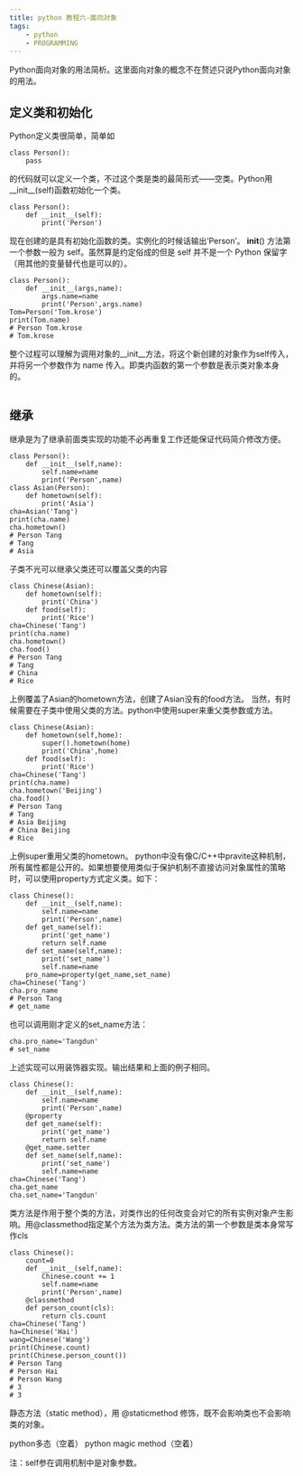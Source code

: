 ```yaml
---
title: python 教程六-面向对象
tags:  	
    - python
    - PROGRAMMING
---
```

Python面向对象的用法简析。这里面向对象的概念不在赘述只说Python面向对象的用法。
<!--more-->
## 定义类和初始化
Python定义类很简单，简单如

```
class Person():
    pass
```

的代码就可以定义一个类，不过这个类是类的最简形式——空类。Python用__init__(self)函数初始化一个类。

```
class Person():
    def __init__(self):
        print('Person')
```

现在创建的是具有初始化函数的类。实例化的时候话输出‘Person’。 __init__() 方法第一个参数一般为 self。虽然算是约定俗成的但是 self 并不是一个 Python 保留字（用其他的变量替代也是可以的）。

```
class Person():
    def __init__(args,name):
        args.name=name
        print('Person',args.name)
Tom=Person('Tom.krose')
print(Tom.name)
# Person Tom.krose
# Tom.krose
```

整个过程可以理解为调用对象的__init__方法，将这个新创建的对象作为self传入，并将另一个参数作为 name 传入。即类内函数的第一个参数是表示类对象本身的。

```

```


## 继承
继承是为了继承前面类实现的功能不必再重复工作还能保证代码简介修改方便。

```
class Person():
    def __init__(self,name):
        self.name=name
        print('Person',name)
class Asian(Person):
    def hometown(self):
        print('Asia')
cha=Asian('Tang')
print(cha.name)
cha.hometown()
# Person Tang
# Tang
# Asia
```

子类不光可以继承父类还可以覆盖父类的内容

```
class Chinese(Asian):
    def hometown(self):
        print('China')
    def food(self):
        print('Rice')
cha=Chinese('Tang')
print(cha.name)
cha.hometown()
cha.food()
# Person Tang
# Tang
# China
# Rice
```

上例覆盖了Asian的hometown方法，创建了Asian没有的food方法。
当然，有时候需要在子类中使用父类的方法。python中使用super来重父类参数或方法。

```
class Chinese(Asian):
    def hometown(self,home):
        super().hometown(home)
        print('China',home)
    def food(self):
        print('Rice')
cha=Chinese('Tang')
print(cha.name)
cha.hometown('Beijing')
cha.food()
# Person Tang
# Tang
# Asia Beijing
# China Beijing
# Rice
```

上例super重用父类的hometown。
python中没有像C/C++中pravite这种机制，所有属性都是公开的。如果想要使用类似于保护机制不直接访问对象属性的策略时，可以使用property方式定义类。如下：

```
class Chinese():
    def __init__(self,name):
        self.name=name
        print('Person',name)
    def get_name(self):
        print('get_name')
        return self.name
    def set_name(self,name):
        print('set_name')
        self.name=name
    pro_name=property(get_name,set_name)
cha=Chinese('Tang')
cha.pro_name
# Person Tang
# get_name
```

也可以调用刚才定义的set_name方法：

```
cha.pro_name='Tangdun'
# set_name
```

上述实现可以用装饰器实现。输出结果和上面的例子相同。

```
class Chinese():
    def __init__(self,name):
        self.name=name
        print('Person',name)
    @property
    def get_name(self):
        print('get_name')
        return self.name
    @get_name.setter
    def set_name(self,name):
        print('set_name')
        self.name=name
cha=Chinese('Tang')
cha.get_name
cha.set_name='Tangdun'
```

类方法是作用于整个类的方法，对类作出的任何改变会对它的所有实例对象产生影响。用@classmethod指定某个方法为类方法。类方法的第一个参数是类本身常写作cls

```
class Chinese():
    count=0
    def __init__(self,name):
        Chinese.count += 1
        self.name=name
        print('Person',name)
    @classmethod
    def person_count(cls):
        return cls.count
cha=Chinese('Tang')
ha=Chinese('Hai')
wang=Chinese('Wang')
print(Chinese.count)
print(Chinese.person_count())
# Person Tang
# Person Hai
# Person Wang
# 3
# 3
```

静态方法（static method），用 @staticmethod 修饰，既不会影响类也不会影响类的对象。

python多态（空着）
python magic method（空着）


注：self参在调用机制中是对象参数。